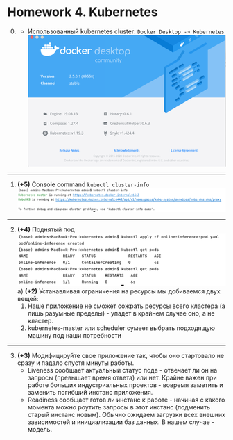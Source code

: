 # Homework 4. Kubernetes
0) + Использованный kubernetes cluster: `Docker Desktop -> Kubernetes`  
![task1_0.png](./imgs/task1_0.png)
---
1) **(+5)** Console command `kubectl cluster-info`
![task1](./imgs/task1.png)
---
2) **(+4)** Поднятый под
![task2](./imgs/task2.png)
   a) **(+2)** Устанавливая ограничения на ресурсы мы добиваемся двух вещей:
    1) Наше приложение не сможет сожрать ресурсы всего кластера (а лишь разумные пределы) - упадет в крайнем случае оно, а не кластер.
    2) kubernetes-master или scheduler сумеет выбрать подходящую машину под наши потребности
---
3) **(+3)** Модифицируйте свое приложение так, чтобы оно стартовало не сразу и падало спустя минуты работы.  
   - Liveness сообщает актуальный статус пода - отвечает ли он на запросы (превышает время ответа) или нет. Крайне важен при работе больших индустриальных проектов - вовремя заметить и заменить погибший инстанс приложения. 
   - Readiness сообщает готов ли инстанс к работе - начиная с какого момента можно роутить запросы в этот инстанс (подменить старый инстанс новым). Обычно ожидаем загрузки всех внешних зависимостей и инициализации баз данных. В нашем случае - модель.
